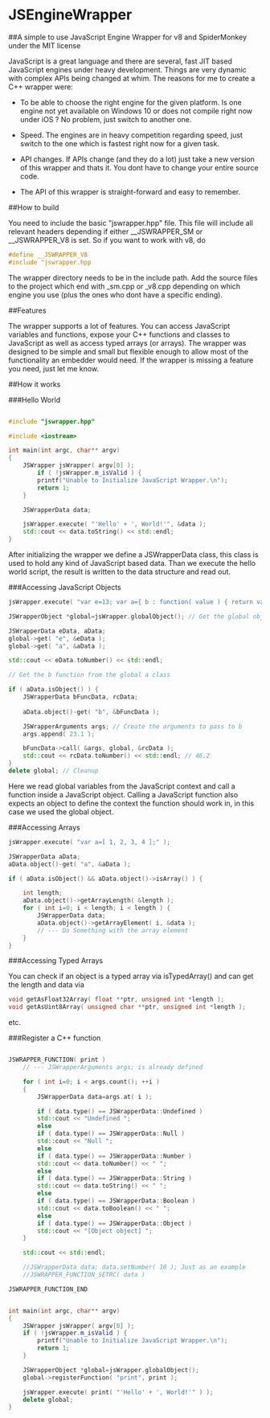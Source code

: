 # JSEngineWrapper

##A simple to use JavaScript Engine Wrapper for v8 and SpiderMonkey under the MIT license

JavaScript is a great language and there are several, fast JIT based JavaScript engines under heavy development. Things are very dynamic with complex APIs being changed at whim. The reasons for me to create a C++ wrapper were:

* To be able to choose the right engine for the given platform. Is one engine not yet available on Windows 10 or does not compile right now under iOS ? No problem, just switch to another one.

* Speed. The engines are in heavy competition regarding speed, just switch to the one which is fastest right now for a given task.

* API changes. If APIs change (and they do a lot) just take a new version of this wrapper and thats it. You dont have to change your entire source code.

* The API of this wrapper is straight-forward and easy to remember.

##How to build

You need to include the basic "jswrapper.hpp" file. This file will include all relevant headers depending if either __JSWRAPPER_SM or __JSWRAPPER_V8 is set. So if you want to work with v8, do

```c++
#define __JSWRAPPER_V8
#include "jswrapper.hpp
```

The wrapper directory needs to be in the include path. Add the source files to the project which end with _sm.cpp or _v8.cpp depending on which engine you use (plus the ones who dont have a specific ending).

##Features

The wrapper supports a lot of features. You can access JavaScript variables and functions, expose your C++ functions and classes to JavaScript as well as access typed arrays (or arrays). The wrapper was designed to be simple and small but flexible enough to allow most of the functionality an embedder would need. If the wrapper is missing a feature you need, just let me know.

##How it works

###Hello World

```c++

#include "jswrapper.hpp"

#include <iostream>

int main(int argc, char** argv)
{
    JSWrapper jsWrapper( argv[0] );
        if ( !jsWrapper.m_isValid ) {
        printf("Unable to Initialize JavaScript Wrapper.\n");
        return 1;
    }

    JSWrapperData data;

    jsWrapper.execute( "'Hello' + ', World!'", &data );
    std::cout << data.toString() << std::endl;
}
```

After initializing the wrapper we define a JSWrapperData class, this class is used to hold any kind of JavaScript based data. Than we execute the hello world script, the result is written to the data structure and read out.

###Accessing JavaScript Objects

```c++
jsWrapper.execute( "var e=13; var a={ b : function( value ) { return value * 2; } };" );

JSWrapperObject *global=jsWrapper.globalObject(); // Get the global object

JSWrapperData eData, aData;
global->get( "e", &eData );
global->get( "a", &aData );

std::cout << eData.toNumber() << std::endl;

// Get the b function from the global a class

if ( aData.isObject() ) {
    JSWrapperData bFuncData, rcData;
    
    aData.object()-get( "b", &bFuncData );

    JSWrapperArguments args; // Create the arguments to pass to b
    args.append( 23.1 );

    bFuncData->call( &args, global, &rcData );
    std::cout << rcData.toNumber() << std::endl; // 46.2
}
delete global; // Cleanup

```

Here we read global variables from the JavaScript context and call a function inside a JavaScript object. Calling a JavaScript function also expects an object to define the context the function should work in, in this case we used the global object.

###Accessing Arrays


```c++
jsWrapper.execute( "var a=[ 1, 2, 3, 4 ];" );

JSWrapperData aData;
aData.object()-get( "a", &aData );

if ( aData.isObject() && aData.object()->isArray() ) {

    int length; 
    aData.object()->getArrayLength( &length );
    for ( int i=0; i < length; i < length ) {
        JSWrapperData data;
        aData.object()->getArrayElement( i, &data );
        // --- Do Something with the array element
    }
}
```

###Accessing Typed Arrays

You can check if an object is a typed array via isTypedArray() and can get the length and data via

```c++
void getAsFloat32Array( float **ptr, unsigned int *length );
void getAsUint8Array( unsigned char **ptr, unsigned int *length );
```

etc.

###Register a C++ function

```c++

JSWRAPPER_FUNCTION( print )
    // --- JSWrapperArguments args; is already defined

    for ( int i=0; i < args.count(); ++i )
    {
        JSWrapperData data=args.at( i );

        if ( data.type() == JSWrapperData::Undefined )
        std::cout << "Undefined ";
        else
        if ( data.type() == JSWrapperData::Null )
        std::cout << "Null ";
        else            
        if ( data.type() == JSWrapperData::Number )
        std::cout << data.toNumber() << " ";
        else
        if ( data.type() == JSWrapperData::String )
        std::cout << data.toString() << " ";
        else
        if ( data.type() == JSWrapperData::Boolean )
        std::cout << data.toBoolean() << " ";
        else
        if ( data.type() == JSWrapperData::Object )
        std::cout << "[Object object] ";        
    }

    std::cout << std::endl;

    //JSWrapperData data; data.setNumber( 10 ); Just as an example
    //JSWRAPPER_FUNCTION_SETRC( data )

JSWRAPPER_FUNCTION_END


int main(int argc, char** argv)
{
    JSWrapper jsWrapper( argv[0] );
    if ( !jsWrapper.m_isValid ) {
        printf("Unable to Initialize JavaScript Wrapper.\n");
        return 1;
    }

    JSWrapperObject *global=jsWrapper.globalObject();
    global->registerFunction( "print", print );

    jsWrapper.execute( print( "'Hello' + ', World!'" ) );
    delete global;
}

```



